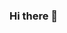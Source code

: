 ### Hi there 👋

<!--
**Doro97/Doro97** is a ✨ _special_ ✨ repository because its `README.md` (this file) appears on your GitHub profile.

Here are some ideas to get you started:

🔭 I’m currently working on different machine learning engineering and data engineering projects
🌱 I’m currently a machine learning engineering student at 10Academy
👯 I’m looking to collaborate on any data science,machine learning engineering or data engineering projects
- 🤔 I’m looking for help with ...
- 💬 Ask me about ...
- 📫 How to reach me: ...
- 😄 Pronouns: ...
- ⚡ Fun fact: ...
-->
